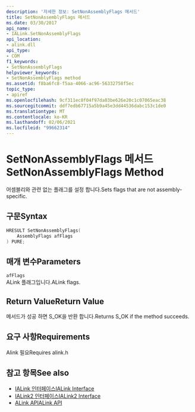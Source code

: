 ```yaml
---
description: '자세한 정보: SetNonAssemblyFlags 메서드'
title: SetNonAssemblyFlags 메서드
ms.date: 03/30/2017
api_name:
- IALink.SetNonAssemblyFlags
api_location:
- alink.dll
api_type:
- COM
f1_keywords:
- SetNonAssemblyFlags
helpviewer_keywords:
- SetNonAssemblyFlags method
ms.assetid: f8ba6fc8-f5aa-4066-ac96-56332758f5ec
topic_type:
- apiref
ms.openlocfilehash: 9cf311ec8f04f97da03be626e20c1c07065eac38
ms.sourcegitcommit: ddf7edb67715a5b9a45e3dd44536dabc153c1de0
ms.translationtype: MT
ms.contentlocale: ko-KR
ms.lasthandoff: 02/06/2021
ms.locfileid: "99662314"
---
```

# <a name="setnonassemblyflags-method"></a><span data-ttu-id="18603-103">SetNonAssemblyFlags 메서드</span><span class="sxs-lookup"><span data-stu-id="18603-103">SetNonAssemblyFlags Method</span></span>

<span data-ttu-id="18603-104">어셈블리와 관련 없는 플래그를 설정 합니다.</span><span class="sxs-lookup"><span data-stu-id="18603-104">Sets flags that are not assembly-specific.</span></span>  
  
## <a name="syntax"></a><span data-ttu-id="18603-105">구문</span><span class="sxs-lookup"><span data-stu-id="18603-105">Syntax</span></span>  
  
```cpp  
HRESULT SetNonAssemblyFlags(  
    AssemblyFlags afFlags  
) PURE;  
```  
  
## <a name="parameters"></a><span data-ttu-id="18603-106">매개 변수</span><span class="sxs-lookup"><span data-stu-id="18603-106">Parameters</span></span>  

 `afFlags`  
 <span data-ttu-id="18603-107">ALink 플래그입니다.</span><span class="sxs-lookup"><span data-stu-id="18603-107">ALink flags.</span></span>  
  
## <a name="return-value"></a><span data-ttu-id="18603-108">Return Value</span><span class="sxs-lookup"><span data-stu-id="18603-108">Return Value</span></span>  

 <span data-ttu-id="18603-109">메서드가 성공 하면 S_OK을 반환 합니다.</span><span class="sxs-lookup"><span data-stu-id="18603-109">Returns S_OK if the method succeeds.</span></span>  
  
## <a name="requirements"></a><span data-ttu-id="18603-110">요구 사항</span><span class="sxs-lookup"><span data-stu-id="18603-110">Requirements</span></span>  

 <span data-ttu-id="18603-111">Alink 필요</span><span class="sxs-lookup"><span data-stu-id="18603-111">Requires alink.h</span></span>  
  
## <a name="see-also"></a><span data-ttu-id="18603-112">참고 항목</span><span class="sxs-lookup"><span data-stu-id="18603-112">See also</span></span>

- [<span data-ttu-id="18603-113">IALink 인터페이스</span><span class="sxs-lookup"><span data-stu-id="18603-113">IALink Interface</span></span>](ialink-interface.md)
- [<span data-ttu-id="18603-114">IALink2 인터페이스</span><span class="sxs-lookup"><span data-stu-id="18603-114">IALink2 Interface</span></span>](ialink2-interface.md)
- [<span data-ttu-id="18603-115">ALink API</span><span class="sxs-lookup"><span data-stu-id="18603-115">ALink API</span></span>](index.md)
